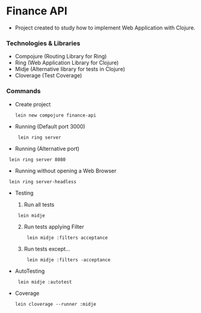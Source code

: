 # Finance API

- Project created to study how to implement Web Application with Clojure.

### Technologies & Libraries

- Compojure (Routing Library for Ring)
- Ring (Web Application Library for Clojure)
- Midje (Alternative library for tests in Clojure)
- Cloverage (Test Coverage)

### Commands

 - Create project

    `lein new compojure finance-api`


 - Running (Default port 3000)

   ` lein ring server`

 - Running (Alternative port)

  ` lein ring server 8080`

 - Running without opening a Web Browser

  ` lein ring server-headless`

 - Testing
   
   1. Run all tests
 
     ` lein midje`


   2. Run tests applying Filter

      ` lein midje :filters acceptance`


   3. Run tests except...
   
      ` lein midje :filters -acceptance`

 - AutoTesting

    ` lein midje :autotest`


 - Coverage

    `lein cloverage --runner :midje`